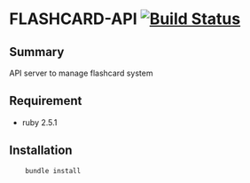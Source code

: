 # FLASHCARD-API [![Build Status](https://travis-ci.org/yaman0/flashcard-api.svg?branch=master)](https://travis-ci.org/yaman0/flashcard-api)
## Summary
API server to manage flashcard system

## Requirement
- ruby 2.5.1

## Installation
```bash
    bundle install
```
